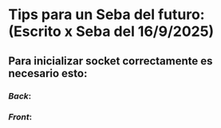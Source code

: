 # Tips para un Seba del futuro: (Escrito x Seba del 16/9/2025)

## Para inicializar socket correctamente es necesario esto:
### *Back*:


### *Front*:
